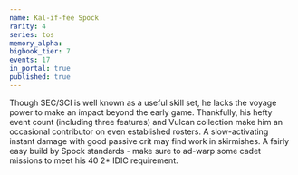 ```yaml
---
name: Kal-if-fee Spock
rarity: 4
series: tos
memory_alpha:
bigbook_tier: 7
events: 17
in_portal: true
published: true
---
```


Though SEC/SCI is well known as a useful skill set, he lacks the voyage power to make an impact beyond the early game. Thankfully, his hefty event count (including three features) and Vulcan collection make him an occasional contributor on even established rosters. A slow-activating instant damage with good passive crit may find work in skirmishes. A fairly easy build by Spock standards - make sure to ad-warp some cadet missions to meet his 40 2* IDIC requirement.
